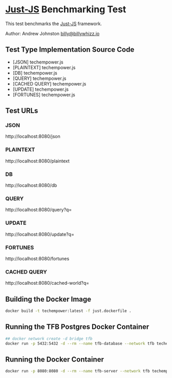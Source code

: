 # [Just-JS](https://github.com/just-js) Benchmarking Test

This test benchmarks the [Just-JS](https://github.com/just-js) framework.

Author: Andrew Johnston <billy@billywhizz.io>

## Test Type Implementation Source Code

* [JSON] techempower.js
* [PLAINTEXT] techempower.js
* [DB] techempower.js
* [QUERY] techempower.js
* [CACHED QUERY] techempower.js
* [UPDATE] techempower.js
* [FORTUNES] techempower.js

## Test URLs

### JSON

http://localhost:8080/json

### PLAINTEXT

http://localhost:8080/plaintext

### DB

http://localhost:8080/db

### QUERY

http://localhost:8080/query?q=

### UPDATE

http://localhost:8080/update?q=

### FORTUNES

http://localhost:8080/fortunes

### CACHED QUERY

http://localhost:8080/cached-world?q=

## Building the Docker Image
```bash
docker build -t techempower:latest -f just.dockerfile .
```

## Running the TFB Postgres Docker Container
```bash
## docker network create -d bridge tfb
docker run -p 5432:5432 -d --rm --name tfb-database --network tfb techempower/tfb.database.postgres:latest
```

## Running the Docker Container
```bash
docker run -p 8080:8080 -d --rm --name tfb-server --network tfb techempower:latest
```
